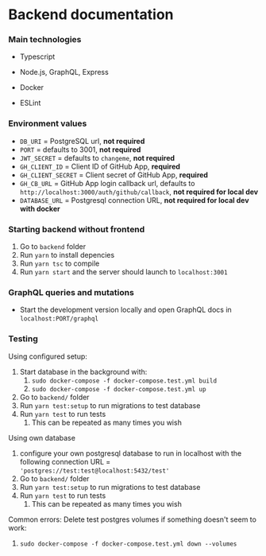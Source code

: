# Backend documentation

### Main technologies

- Typescript

- Node.js, GraphQL, Express

- Docker

- ESLint

### Environment values

- `DB_URI` = PostgreSQL url, **not required**
- `PORT` = defaults to 3001, **not required**
- `JWT_SECRET` = defaults to `changeme`, **not required**
- `GH_CLIENT_ID` = Client ID of GitHub App, **required**
- `GH_CLIENT_SECRET` = Client secret of GitHub App, **required**
- `GH_CB_URL` = GitHub App login callback url, defaults to `http://localhost:3000/auth/github/callback`, **not required for local dev**
- `DATABASE_URL` = Postgresql connection URL, **not required for local dev with docker**

### Starting backend without frontend

1. Go to `backend` folder
2. Run `yarn` to install depencies
3. Run `yarn tsc` to compile
4. Run `yarn start` and the server should launch to `localhost:3001`

### GraphQL queries and mutations

- Start the development version locally and open GraphQL docs in `localhost:PORT/graphql`

### Testing 

Using configured setup:
1. Start database in the background with:
    1. `sudo docker-compose -f docker-compose.test.yml build`
    2. `sudo docker-compose -f docker-compose.test.yml up`
2. Go to `backend/` folder
3. Run `yarn test:setup` to run migrations to test database
4. Run `yarn test` to run tests
     1. This can be repeated as many times you wish
    

Using own database
1. configure your own postgresql database to run in localhost with the following connection URL = `'postgres://test:test@localhost:5432/test'`
2. Go to `backend/` folder
3. Run `yarn test:setup` to run migrations to test database
4. Run `yarn test` to run tests
     1. This can be repeated as many times you wish

Common errors:
Delete test postgres volumes if something doesn't seem to work:
1. `sudo docker-compose -f docker-compose.test.yml down --volumes`

